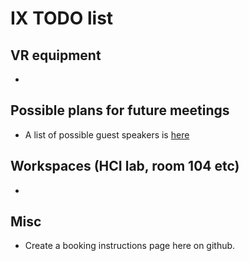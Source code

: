 # IX TODO list

## VR equipment

- 

## Possible plans for future meetings

- A list of possible guest speakers is [here](https://docs.google.com/spreadsheets/d/1w9-CoFn1AGCxPB7z2Lzsm6-QIM7Ft8AGXVFYc0qDtO8/edit#gid=0)

## Workspaces (HCI lab, room 104 etc)

- 

## Misc

- Create a booking instructions page here on github.
